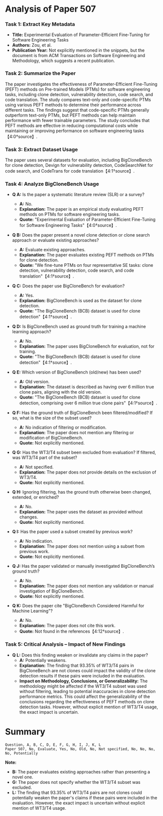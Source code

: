 # Analysis of Paper 507

### Task 1: Extract Key Metadata

- **Title:** Experimental Evaluation of Parameter-Efficient Fine-Tuning for Software Engineering Tasks
- **Authors:** Zou, et al.
- **Publication Year:** Not explicitly mentioned in the snippets, but the document is from ACM Transactions on Software Engineering and Methodology, which suggests a recent publication.

### Task 2: Summarize the Paper

The paper investigates the effectiveness of Parameter-Efficient Fine-Tuning (PEFT) methods on Pre-trained Models (PTMs) for software engineering tasks, including clone detection, vulnerability detection, code search, and code translation. The study compares text-only and code-specific PTMs using various PEFT methods to determine their performance across different tasks. The findings suggest that code-specific PTMs generally outperform text-only PTMs, but PEFT methods can help maintain performance with fewer trainable parameters. The study concludes that PEFT methods are effective in reducing computational costs while maintaining or improving performance on software engineering tasks【4:0†source】.

### Task 3: Extract Dataset Usage

The paper uses several datasets for evaluation, including BigCloneBench for clone detection, Devign for vulnerability detection, CodeSearchNet for code search, and CodeTrans for code translation【4:1†source】.

### Task 4: Analyze BigCloneBench Usage

- **Q A:** Is the paper a systematic literature review (SLR) or a survey?
  - **A:** No.
  - **Explanation:** The paper is an empirical study evaluating PEFT methods on PTMs for software engineering tasks.
  - **Quote:** "Experimental Evaluation of Parameter-Efficient Fine-Tuning for Software Engineering Tasks"【4:0†source】.

- **Q B:** Does the paper present a novel clone detection or clone search approach or evaluate existing approaches?
  - **A:** Evaluate existing approaches.
  - **Explanation:** The paper evaluates existing PEFT methods on PTMs for clone detection.
  - **Quote:** "We fine-tune PTMs on four representative SE tasks: clone detection, vulnerability detection, code search, and code translation"【4:1†source】.

- **Q C:** Does the paper use BigCloneBench for evaluation?
  - **A:** Yes.
  - **Explanation:** BigCloneBench is used as the dataset for clone detection.
  - **Quote:** "The BigCloneBench (BCB) dataset is used for clone detection"【4:1†source】.

- **Q D:** Is BigCloneBench used as ground truth for training a machine learning approach?
  - **A:** No.
  - **Explanation:** The paper uses BigCloneBench for evaluation, not for training.
  - **Quote:** "The BigCloneBench (BCB) dataset is used for clone detection"【4:1†source】.

- **Q E:** Which version of BigCloneBench (old/new) has been used?
  - **A:** Old version.
  - **Explanation:** The dataset is described as having over 6 million true clone pairs, aligning with the old version.
  - **Quote:** "The BigCloneBench (BCB) dataset is used for clone detection, comprising over 6 million true clone pairs"【4:1†source】.

- **Q F:** Has the ground truth of BigCloneBench been filtered/modified? If so, what is the size of the subset used?
  - **A:** No indication of filtering or modification.
  - **Explanation:** The paper does not mention any filtering or modification of BigCloneBench.
  - **Quote:** Not explicitly mentioned.

- **Q G:** Has the WT3/T4 subset been excluded from evaluation? If filtered, was WT3/T4 part of the subset?
  - **A:** Not specified.
  - **Explanation:** The paper does not provide details on the exclusion of WT3/T4.
  - **Quote:** Not explicitly mentioned.

- **Q H:** Ignoring filtering, has the ground truth otherwise been changed, extended, or enriched?
  - **A:** No.
  - **Explanation:** The paper uses the dataset as provided without changes.
  - **Quote:** Not explicitly mentioned.

- **Q I:** Has the paper used a subset created by previous work?
  - **A:** No indication.
  - **Explanation:** The paper does not mention using a subset from previous work.
  - **Quote:** Not explicitly mentioned.

- **Q J:** Has the paper validated or manually investigated BigCloneBench’s ground truth?
  - **A:** No.
  - **Explanation:** The paper does not mention any validation or manual investigation of BigCloneBench.
  - **Quote:** Not explicitly mentioned.

- **Q K:** Does the paper cite "BigCloneBench Considered Harmful for Machine Learning"?
  - **A:** No.
  - **Explanation:** The paper does not cite this work.
  - **Quote:** Not found in the references【4:12†source】.

### Task 5: Critical Analysis – Impact of New Findings

- **Q L:** Does this finding weaken or invalidate any claims in the paper?
  - **A:** Potentially weakens.
  - **Explanation:** The finding that 93.35% of WT3/T4 pairs in BigCloneBench are not clones could impact the validity of the clone detection results if these pairs were included in the evaluation.
  - **Impact on Methodology, Conclusions, or Generalizability:** The methodology might be affected if the WT3/T4 subset was used without filtering, leading to potential inaccuracies in clone detection performance metrics. This could affect the generalizability of the conclusions regarding the effectiveness of PEFT methods on clone detection tasks. However, without explicit mention of WT3/T4 usage, the exact impact is uncertain.

# Summary

```plaintext
Question, A, B, C, D, E, F, G, H, I, J, K, L
Paper 507, No, Evaluate, Yes, No, Old, No, Not specified, No, No, No, No, Potentially
```

**Note:**  
- **B:** The paper evaluates existing approaches rather than presenting a novel one.
- **G:** The paper does not specify whether the WT3/T4 subset was excluded.
- **L:** The finding that 93.35% of WT3/T4 pairs are not clones could potentially weaken the paper's claims if these pairs were included in the evaluation. However, the exact impact is uncertain without explicit mention of WT3/T4 usage.
